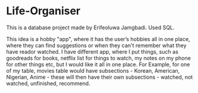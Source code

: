# Life-Organiser

This is a database project made by Erifeoluwa Jamgbadi. Used SQL.

This idea is a hobby "app", where it has the user’s hobbies all in one place, where they can find suggestions or when they can't remember what they have reador watched. I have different app, where I put things, such as goodreads for books, netflix list for things to watch, my notes on my phone for other things etc, but I would like it all in one place. For Example, for one of my table, movies table would have subsections - Korean, American, Nigerian, Anime - these will then have their own subsections - watched, not watched, unfinished, recommend.
